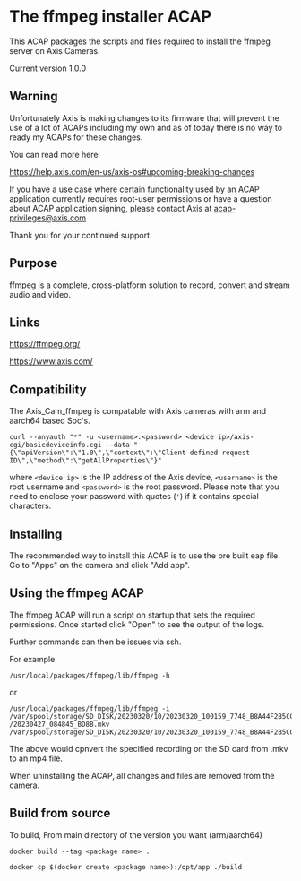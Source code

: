# The ffmpeg installer ACAP

This ACAP packages the scripts and files required to install the ffmpeg server on Axis Cameras.

Current version 1.0.0


## Warning
Unfortunately Axis is making changes to its firmware that will prevent the use of a lot of ACAPs including my own and as of today there is no way to ready my ACAPs for these changes.
 
You can read more here
 
https://help.axis.com/en-us/axis-os#upcoming-breaking-changes

If you have a use case where certain functionality used by an ACAP application currently requires root-user permissions or have a question about ACAP application signing, please contact Axis at acap-privileges@axis.com

Thank you for your continued support.

## Purpose

ffmpeg is a complete, cross-platform solution to record, convert and stream audio and video.

## Links

https://ffmpeg.org/

https://www.axis.com/

## Compatibility

The Axis_Cam_ffmpeg is compatable with Axis cameras with arm and aarch64 based Soc's.

```
curl --anyauth "*" -u <username>:<password> <device ip>/axis-cgi/basicdeviceinfo.cgi --data "{\"apiVersion\":\"1.0\",\"context\":\"Client defined request ID\",\"method\":\"getAllProperties\"}"
```

where `<device ip>` is the IP address of the Axis device, `<username>` is the root username and `<password>` is the root password. Please
note that you need to enclose your password with quotes (`'`) if it contains special characters.

## Installing

The recommended way to install this ACAP is to use the pre built eap file.
Go to "Apps" on the camera and click "Add app".


## Using the ffmpeg ACAP

The ffmpeg ACAP will run a script on startup that sets the required permissions.
Once started click "Open" to see the output of the logs.

Further commands can then be issues via ssh.

For example
```
/usr/local/packages/ffmpeg/lib/ffmpeg -h
```
or
```
/usr/local/packages/ffmpeg/lib/ffmpeg -i /var/spool/storage/SD_DISK/20230320/10/20230320_100159_7748_B8A44F2B5C09/20230427_08
/20230427_084845_BD8B.mkv /var/spool/storage/SD_DISK/20230320/10/20230320_100159_7748_B8A44F2B5C09/20230427_08/20230427_084845_BD8B.mp4
```
The above would cpnvert the specified recording on the SD card from .mkv to an mp4 file.

When uninstalling the ACAP, all changes and files are removed from the camera.


## Build from source
To build, 
From main directory of the version you want (arm/aarch64)

```
docker build --tag <package name> . 
```
```
docker cp $(docker create <package name>):/opt/app ./build 
```





